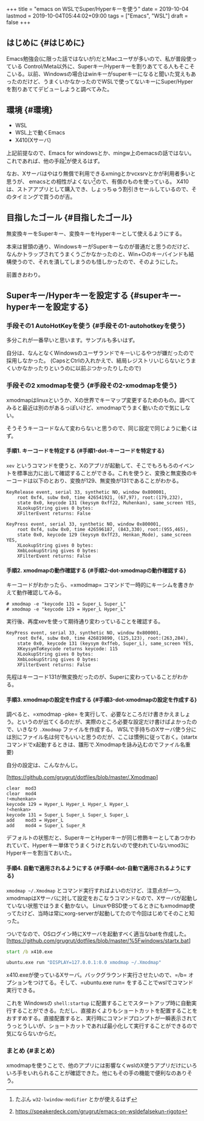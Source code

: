 +++
title = "emacs on WSLでSuper/Hyperキーを使う"
date = 2019-10-04
lastmod = 2019-10-04T05:44:02+09:00
tags = ["Emacs", "WSL"]
draft = false
+++

## はじめに {#はじめに}

Emacs勉強会(に限った話ではないが)だとMacユーザが多いので、私が普段使っている
Control/Meta以外に、Superキー/Hyperキーを割りあててる人もそこそこいる。以前、Windowsの場合はwinキーがsuperキーになると聞いた覚えもあったのだけど、うまくいかなかったのでWSLで使ってないキーにSuper/Hyperを割りあててデビューしようと調べてみた。


## 環境 {#環境}

-   WSL
-   WSL上で動くEmacs
-   X410(Xサーバ)

上記前提なので、Emacs for windowsとか、mingw上のemacsの話ではない。これであれば、他の手段[^fn:1]が使えるはず。

なお、Xサーバはやはり無償で利用できるxmingとかvcxsrvとかが利用者多いと思うが、
emacsとの相性がよくない[^fn:2]ので、有償のものを使っている。
X410は、ストアアプリとして購入でき、しょっちゅう割引きセールしているので、そのタイミングで買うのが吉。


## 目指したゴール {#目指したゴール}

無変換キーをSuperキー、変換キーをHyperキーとして使えるようにする。

本来は冒頭の通り、WindowsキーがSuperキーなのが普通だと思うのだけど、なんかトラップされてうまくうごかなかったのと、Win+○のキーバインドも結構使うので、それを潰してしまうのも惜しかったので、そのようにした。

前置きおわり。


## Superキー/Hyperキーを設定する {#superキー-hyperキーを設定する}


### 手段その1 AutoHotKeyを使う {#手段その1-autohotkeyを使う}

多分これが一番早いと思います。サンプルも多いはず。

自分は、なんとなくWindowsのユーザランドでキーいじるやつが嫌だったので採用しなかった。
(CapsとCtrlの入れかえで、結局レジストリいじらないとうまくいかなかったりというのに以前ぶつかったりしたので)


### 手段その2 xmodmapを使う {#手段その2-xmodmapを使う}

xmodmapはlinuxというか、Xの世界でキーマップ変更するためのもの。調べてみると最近は別のがあるっぽいけど、xmodmapでうまく動いたので気にしない。

そうそうキーコードなんて変わらないと思うので、同じ設定で同じように動くはず。


#### 手順1. キーコードを特定する {#手順1-dot-キーコードを特定する}

`xev` というコマンドを使うと、Xのアプリが起動して、そこでもろもろのイベントを標準出力に出して確認することができる。これを使うと、変換と無変換のキーコードは以下のとおり、変換が129、無変換が131であることがわかる。

```nil
KeyRelease event, serial 33, synthetic NO, window 0x800001,
    root 0xf4, subw 0x0, time 426541921, (67,97), root:(179,232),
    state 0x0, keycode 131 (keysym 0xff22, Muhenkan), same_screen YES,
    XLookupString gives 0 bytes:
    XFilterEvent returns: False

KeyPress event, serial 33, synthetic NO, window 0x800001,
    root 0xf4, subw 0x0, time 426596187, (843,330), root:(955,465),
    state 0x0, keycode 129 (keysym 0xff23, Henkan_Mode), same_screen YES,
    XLookupString gives 0 bytes:
    XmbLookupString gives 0 bytes:
    XFilterEvent returns: False
```


#### 手順2. xmodmapの動作確認する {#手順2-dot-xmodmapの動作確認する}

キーコードがわかったら、=xmodmap= コマンドで一時的にキーシムを書きかえて動作確認してみる。

```nil
# xmodmap -e "keycode 131 = Super_L Super_L"
# xmodmap -e "keycode 129 = Hyper_L Hyper_L"
```

実行後、再度xevを使って期待通り変わっていることを確認する。

```nil
KeyPress event, serial 33, synthetic NO, window 0x800001,
    root 0xf4, subw 0x0, time 426819890, (125,123), root:(263,284),
    state 0x0, keycode 131 (keysym 0xffeb, Super_L), same_screen YES,
    XKeysymToKeycode returns keycode: 115
    XLookupString gives 0 bytes:
    XmbLookupString gives 0 bytes:
    XFilterEvent returns: False
```

先程はキーコード131が無変換だったのが、Superに変わっていることがわかる。


#### 手順3. xmodmapの設定を作成する {#手順3-dot-xmodmapの設定を作成する}

調べると、=xmodmap -pke= を実行して、必要なところだけ書きかえましょう。というのが出てくるのだが、実際のところ必要な設定だけ書けばよかったので、いきなり `.Xmodmap` ファイルを作成する。
WSLで手持ちのXサーバ使う分には別にファイル名は何でもいいと思うのだが、ここは慣例に従っておく。(startxコマンドでx起動するときは、雛形で.Xmodmapを詠み込むのでファイル名重要)

自分の設定は、こんなかんじ。

[<https://github.com/grugrut/dotfiles/blob/master/.Xmodmap>]

```nil
clear  mod3
clear  mod4
!<muhenkan>
keycode 129 = Hyper_L Hyper_L Hyper_L Hyper_L
!<henkan>
keycode 131 = Super_L Super_L Super_L Super_L
add    mod3 = Hyper_L
add    mod4 = Super_L Super_R
```

デフォルトの状態だと、SuperキーとHyperキーが同じ修飾キーとしてあつかわれていて、Hyperキー単体でうまくうけとれないので使われていないmod3にHyperキーを割当ておいた。


#### 手順4. 自動で適用されるようにする {#手順4-dot-自動で適用されるようにする}

`xmodmap ~/.Xmodmap` とコマンド実行すればよいのだけど、注意点が一つ。
xmodmapはXサーバに対して設定をおこなうコマンドなので、Xサーバが起動していない状態ではうまく動かない。
LinuxやBSD使ってるときにもxmodmap使ってたけど、当時は常にxorg-serverが起動してたので今回はじめてそのこと知った。

ついでなので、OSログイン時にXサーバを起動すべく適当なbatを作成した。
[<https://github.com/grugrut/dotfiles/blob/master/%5Fwindows/startx.bat>]

```bat
start /b x410.exe

ubuntu.exe run "DISPLAY=127.0.0.1:0.0 xmodmap ~/.Xmodmap"
```

x410.exeが使っているXサーバ。バックグラウンド実行させたいので、=/b= オプションをつけてる。そして、=ubuntu.exe run= をすることでwslでコマンド実行できる。

これを Windowsの `shell:startup` に配置することでスタートアップ時に自動実行することができる。ただし、直接おくよりもショートカットを配置することをおすすめする。直接配置すると、実行時にコマンドプロンプトが一瞬表示されてうっとうしいが、ショートカットであれば最小化して実行することができるので気にならないからだ。


### まとめ {#まとめ}

xmodmapを使うことで、他のアプリには影響なくwslのX使うアプリだけにいろいろ手をいれられることが確認できた。他にもその手の機能で便利なのありそう。

[^fn:1]: たぶん `w32-lwindow-modifier` とかが使えるはず
[^fn:2]: <https://speakerdeck.com/grugrut/emacs-on-wsldefalsekun-rigoto>
